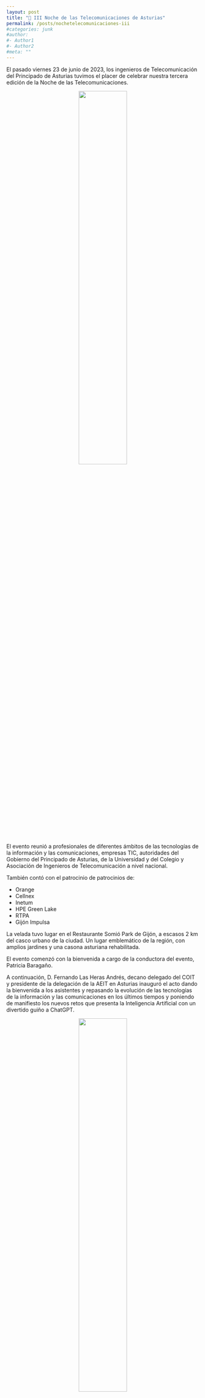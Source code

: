 ```yaml
---
layout: post
title: "🥂 III Noche de las Telecomunicaciones de Asturias"
permalink: /posts/nochetelecomunicaciones-iii
#categories: junk
#author:
#- Author1
#- Author2
#meta: ""
---
```


El pasado viernes 23 de junio de 2023, los ingenieros de Telecomunicación del Principado de Asturias tuvimos el placer de celebrar nuestra tercera edición de la Noche de las Telecomunicaciones.

<center><img src="../images/noche3-1.jpg?raw=true" style="width:50%"></center>

El evento reunió a profesionales de diferentes ámbitos de las tecnologías de la información y las comunicaciones, empresas TIC, autoridades del Gobierno del Principado de Asturias, de la Universidad y del Colegio y Asociación de Ingenieros de Telecomunicación a nivel nacional.

También contó con el patrocinio de patrocinios de:
* Orange
* Cellnex
* Inetum
* HPE Green Lake
* RTPA
* Gijón Impulsa

La velada tuvo lugar en el Restaurante Somió Park de Gijón, a escasos 2 km del casco urbano de la ciudad. Un lugar emblemático de la región, con amplios jardines y una casona asturiana rehabilitada.

El evento comenzó con la bienvenida a cargo de la conductora del evento, Patricia Baragaño.

A continuación, D. Fernando Las Heras Andrés, decano delegado del COIT y presidente de la delegación de la AEIT en Asturias inauguró el acto dando la bienvenida a los asistentes y repasando la evolución de las tecnologías de la información y las comunicaciones en los últimos tiempos y poniendo de manifiesto los nuevos retos que presenta la Inteligencia Artificial con un divertido guiño a ChatGPT.

<center><img src="../images/noche3-2.jpg?raw=true" style="width:50%"></center>

Le siguió la intervención de D. Javier Fernández Rodríguez, Director General de Seguridad y Estrategia Digital del Gobierno del Principado de Asturias, quien explicó la importancia de la transformación digital de las administraciones públicas y el aumento del presupuesto destinado a esta transformación en nuestra región.

<center><img src="../images/noche3-3.jpg?raw=true" style="width:50%"></center>

Continuó con la intervención de D. Mariano Martínez Gómez, de la Junta de Gobierno del COIT y Vicedecano del Colegio en Andalucía Oriental y Melilla.

<center><img src="../images/noche3-4.jpg?raw=true" style="width:50%"></center>

D. Ángel Colao, CEO de Aritium presentó su conferencia sobre el Internet de las Cosas y la Inteligencia Artificial como base para el “Hospital del Futuro”. Una conferencia que sin duda despertó el interés de los asistentes. Un caso de éxito del emprendimiento asturiano.

<center><img src="../images/noche3-5.jpg?raw=true" style="width:50%"></center>

La velada continuó con la entrega de siguientes galardones:
* Premio a la Trayectora Profesional
* Premio al Joven Emprendedor
* Premio Orange Joven Investigador

Raquel Gracia, en representación de la Delegación AEIT en Asturias presentó los premios y la motivación de los mismos, pasando a su entrega.

<center><img src="../images/noche3-6.jpg?raw=true" style="width:50%"></center>
 
El Premio a la Trayectora Profesional fue otorgado a D. Marcos Viniegra Pacheco, quien desarrolló su carrera en Telefónica y participó en la creación de la infraestructura de fibra óptica interurbana y redes móviles de primera y segunda generación. D. Mariano Martínez hizo entrega del premio en representación del Colegio Oficial de Ingenieros de Telecomunicación.

<center><img src="../images/noche3-7.jpg?raw=true" style="width:50%"></center>

El Premio al Joven Emprendedor fue otorgado a D. Ángel Colao por los múltiples éxitos cosechados por la startup Aritium desde su creación hace sólo 1 año y medio. El premio fue entregado por D. Iván Aitor Lucas del Amo, Director General de Innovación, Investigación y Transformación Digital del Gobierno del Principado de Asturias

<center><img src="../images/noche3-8.jpg?raw=true" style="width:50%"></center>

El Premio Orange Joven Investigador fue ex aequo para María García Álvarez y Guillermo Álvarez Narciandi, por su amplia trayectoria y trabajos de investigación en el campo de la imagen electromagnética y sistemas de radar y los innumerables premios y reconocimientos recibidos. D. Jesús Costoya, Manager de Gran Cuenta de Orange en la zona norte fue el encargado de entregar el Premio a los dos jóvenes investigadores.

<center><img src="../images/noche3-9.jpg?raw=true" style="width:50%"></center>

Tras una ovación de los asistentes y una fotografía de todos los premiados, la velada continuó con música en directo.

<center><img src="../images/noche3-10.jpg?raw=true" style="width:50%"></center>

<center><img src="../images/noche3-11.jpg?raw=true" style="width:50%"></center>

Tras disfrutar de la música y el networking entre los asistentes, el evento dio paso a la cena.

<center><img src="../images/noche3-12.jpg?raw=true" style="width:50%"></center>

Donde disfrutamos de una excelente comida y una excelente conversación.

<center><img src="../images/noche3-13.jpg?raw=true" style="width:50%"></center>

¡Nos vemos en la próxima edición!

<center><img src="../images/noche3-14.jpg?raw=true" style="width:50%"></center>

